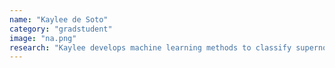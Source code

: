 ```yaml
---
name: "Kaylee de Soto"
category: "gradstudent"
image: "na.png"
research: "Kaylee develops machine learning methods to classify supernovae in real time. Most recently, she has used these classification algorithms to understand hydrogen-rich (Type II) core-collapse supernovae."
---
```

